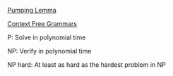 [Pumping Lemma](https://www2.lawrence.edu/fast/GREGGJ/CMSC515/chapt01/Pumping.html)

[Context Free Grammars](https://www2.lawrence.edu/fast/GREGGJ/CMSC515/chapt02/CFG.html)



P: Solve in polynomial time

NP: Verify in polynomial time

NP hard: At least as hard as the hardest problem in NP